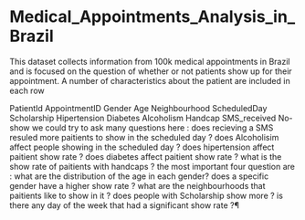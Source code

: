# Medical_Appointments_Analysis_in_Brazil
This dataset collects information from 100k medical appointments in Brazil and is focused on the question of whether or not patients show up for their appointment. A number of characteristics about the patient are included in each row 

PatientId
AppointmentID
Gender
Age
Neighbourhood
ScheduledDay
Scholarship
Hipertension
Diabetes
Alcoholism
Handcap
SMS_received
No-show
we could try to ask many questions here :
does recieving a SMS resuled more paitients to show in the scheduled day ?
does Alcoholisim affect people showing in the scheduled day ?
does hipertension affect paitient show rate ?
does diabetes affect paitient show rate ?
what is the show rate of paitients with handcaps ?
the most important four question are :
what are the distribution of the age in each gender?
does a specific gender have a higher show rate ?
what are the neighbourhoods that paitients like to show in it ?
does people with Scholarship show more ?
is there any day of the week that had a significant show rate ?¶

